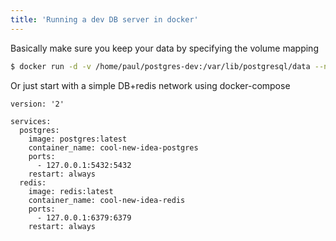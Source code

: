 ```yaml
---
title: 'Running a dev DB server in docker'
---
```


Basically make sure you keep your data by specifying the volume mapping
```bash
$ docker run -d -v /home/paul/postgres-dev:/var/lib/postgresql/data --name mydb postgres
```

Or just start with a simple DB+redis network using docker-compose
```
version: '2'

services:
  postgres:
    image: postgres:latest
    container_name: cool-new-idea-postgres
    ports:
      - 127.0.0.1:5432:5432
    restart: always
  redis:
    image: redis:latest
    container_name: cool-new-idea-redis
    ports:
      - 127.0.0.1:6379:6379
    restart: always
```

